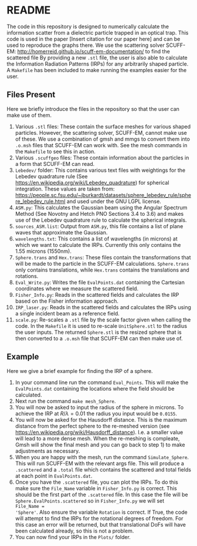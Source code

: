 # README

The code in this repository is designed to numerically calculate the information scatter from a dielectric particle trapped in an optical trap. This code is used in the paper [Insert citation for our paper here] and can be used to reproduce the graphs there. We use the scattering solver SCUFF-EM: http://homerreid.github.io/scuff-em-documentation/ to find the scattered file
By providing a new <code>.stl</code> file, the user is also able to calculate the Information Radiation Patterns (IRPs) for any arbitrarily shaped particle. A <code>Makefile</code> has been included to make running the examples easier for the user.

## Files Present

Here we briefly introduce the files in the repository so that the user can make use of them.

1) Various <code>.stl</code> files: These contain the surface meshes for various shaped particles. However, the scattering solver, SCUFF-EM, cannot make use of these. We use a combination of gmsh and mmgs to convert them into <code>.o.msh</code> files that SCUFF-EM can work with. See the mesh commands in the <code>Makefile</code> to see this in action.
2) Various <code>.scuffgeo</code> files: These contain information about the particles in a form that SCUFF-EM can read.
3) <code>Lebedev/</code> folder: This contains various text files with weightings for the Lebedev quadrature rule (See https://en.wikipedia.org/wiki/Lebedev_quadrature) for spherical integration. These values are taken from: https://people.sc.fsu.edu/~jburkardt/datasets/sphere_lebedev_rule/sphere_lebedev_rule.html and used under the GNU LGPL license.
4) <code>ASM.py</code>: This calculates the Gaussian beam using the Angular Spectrum Method (See Novotny and Hetch PNO Sections 3.4 to 3.6) and makes use of the Lebedev quadrature rule to calculate the spherical integrals.
5) <code>sources_ASM.list</code>: Output from <code>ASM.py</code>, this file contains a list of plane waves that approximate the Gaussian.
6) <code>wavelengths.txt</code>: This contains a list of wavelengths (in microns) at which we want to calculate the IRPs. Currently this only contains the 1.55 microns (1550nm).
7) <code>Sphere.trans</code> and <code>Hex.trans</code>: These files contain the transformations that will be made to the particle in the SCUFF-EM calculations. <code>Sphere.trans</code> only contains translations, while <code>Hex.trans</code> contains the translations and rotations.
8) <code>Eval_Write.py</code>: Writes the file <code>EvalPoints.dat</code> containing the Cartesian coordinates where we measure the scattered field.
9) <code>Fisher_Info.py</code>: Reads in the scattered fields and calculates the IRP based on the Fisher information approach.
10) <code>IRP_laser.py</code>: Reads in the scattered fields and calculates the IRPs using a single incident beam as a reference field.
11) <code>scale.py</code>: Re-scales a <code>.stl</code> file by the scale factor given when calling the code. In the <code>Makefile</code> it is used to re-scale <code>UnitSphere.stl</code> to the radius the user inputs. The returned <code>Sphere.stl</code> is the resized sphere that is then converted to a <code>.o.msh</code> file that SCUFF-EM can then make use of.

## Example

Here we give a brief example for finding the IRP of a sphere.

1) In your command line run the command <code>Eval_Points</code>. This will make the <code>EvalPoints.dat</code> containing the locations where the field should be calculated.
2) Next run the command <code>make mesh_Sphere</code>.
3) You will now be asked to input the radius of the sphere in microns. To achieve the IRP at $R/\lambda = 0.01$ the radius you input would be <code>0.0155</code>.
4) You will now be asked for the Hausdorff distance. This is the maximum distance from the perfect sphere to the re-meshed version (see https://en.wikipedia.org/wiki/Hausdorff_distance). I.e. a smaller value will lead to a more dense mesh. When the re-meshing is compleate, Gmsh will show the final mesh and you can go back to step 1) to make adjustments as necessary.
5) When you are happy with the mesh, run the command <code>Simulate_Sphere</code>. This will run SCUFF-EM with the relevant args file. This will produce a <code>.scattered</code> and a <code>.total</code> file which contains the scattered and total fields at each point in <code>EvalPoints.dat</code>.
6) Once you have the <code>.scattered</code> file, you can plot the IRPs. To do this make sure the <code>File_Name</code> variable in <code>Fisher_Info.py</code> is correct. This should be the first part of the <code>.scattered</code> file. In this case the file will be <code>Sphere.EvalPoints.scattered</code> so in <code>Fisher_Info.py</code> we will set <code> File_Name = 'Sphere'</code>. Also ensure the variable <code>Rotation</code> is correct. If True, the code will attempt to find the IRPs for the rotational degrees of freedom. For this case an error will be returned, but that translational DoFs will have been calculated already, so this is not a problem.
7) You can now find your IRPs in the <code>Plots/</code> folder.
